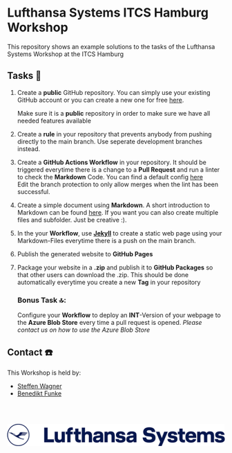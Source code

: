 # Lufthansa Systems ITCS Hamburg Workshop

This repository shows an example solutions to the tasks of the 
Lufthansa Systems Workshop at the ITCS Hamburg

## Tasks :rocket:

1. Create a **public** GitHub repository. You can simply use your
existing GitHub account or you can create a new one for free
[here](https://github.com/signup). </p>
Make sure it is a **public** repository in order to make sure we
have all needed features available</p>
2. Create a **rule** in your repository that prevents anybody from
pushing directly to the main branch. Use seperate development
branches instead.</p>
3. Create a **GitHub Actions Workflow** in your repository.
It should be triggered everytime there is a change to a
**Pull Request** and run a linter to check the **Markdown** Code.
You can find a default config
[here](https://github.com/DavidAnson/markdownlint/blob/main/schema/.markdownlint.yaml) \
Edit the branch protection to only allow merges when
the lint has been successful.</p>
4. Create a simple document using **Markdown**. A short
introduction to Markdown can be found
[here](https://www.markdownguide.org/basic-syntax/).
If you want you can also create multiple files and subfolder.
Just be creative :).</p>
6. In the your **Workflow**, use
**[Jekyll](https://jekyllrb.com/docs/continuous-integration/github-actions/)**
to create a static web page using your Markdown-Files everytime
there is a push on the main branch.</p>
7. Publish the generated website to **GitHub Pages**</p>
8. Package your website in a **.zip** and publish it to
**GitHub Packages** so that other users can download the .zip.
This should be done automatically everytime you create a new
**Tag** in your repository</p>
    ### **Bonus Task :top:\:**
    Configure your **Workflow** to deploy an **INT**-Version of your
    webpage to the **Azure Blob Store** every time a pull request is
    opened. *Please contact us on how to use the Azure Blob Store*

## Contact :phone:

This Workshop is held by\:

* [Steffen Wagner](https://github.com/wagnst)
* [Benedikt Funke](https://github.com/benfu99/)

&nbsp;  
&nbsp;  

[![lhsystems](/img/lh_lufthansa_systems_1lin_blue_RGB.png)](https://www.lhsystems.com/)
